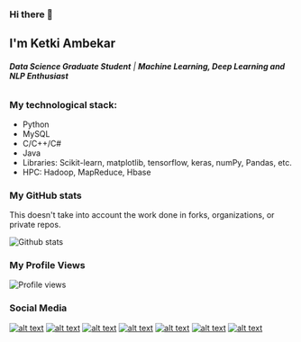 ### Hi there 👋

## I'm Ketki Ambekar
###### ***Data Science Graduate Student*** | ***Machine Learning, Deep Learning and NLP Enthusiast***

### My technological stack:

* Python
* MySQL
* C/C++/C#
* Java
* Libraries: Scikit-learn, matplotlib, tensorflow, keras, numPy, Pandas, etc. 
* HPC: Hadoop, MapReduce, Hbase

### My GitHub stats

This doesn't take into account the work done in forks, organizations, or private repos.

![Github stats](https://github-readme-stats.vercel.app/api?username=ketkiambekar&theme=vue&show_icons=true)

### My Profile Views
![Profile views](https://gpvc.arturio.dev/ketkiambekar)


### Social Media

[![alt text][1.1]][1]
[![alt text][2.1]][2]
[![alt text][3.1]][3]
[![alt text][4.1]][4]
[![alt text][5.1]][5]
[![alt text][6.1]][6]
[![alt text][7.1]][7]


<!-- links to social media icons -->
<!-- no need to change these -->

<!-- icons with padding -->

[1.1]: https://i.imgur.com/lYFQaTO.png (Facebook)
[2.1]: https://ibb.co/Hg6D9HQ (Twitter)
[3.1]: https://ibb.co/wRLvTz0 (Linkedin)
[4.1]: https://ibb.co/b6dW8xD (Website)
[5.1]: https://ibb.co/tMkLxRg (Email)
[6.1]: https://ibb.co/bHBkLXn (Dev)
[7.1]: https://i.ibb.co/Z235fcK/github-brands.png (Github)



<!-- links to your social media accounts -->
<!-- update these accordingly -->

[1]: https://www.facebook.com/bend.it.like.ketki/
[2]: http://www.twitter.com/benditlikeketki
[3]: https://www.linkedin.com/in/ketki-ambekar/
[4]: https://ketkiambekar.com/
[5]: mailto:ambekar.ketki@gmail.com
[6]: http://www.github.com/ketkiambekar
[7]: https://dev.to/ketkiambekar
